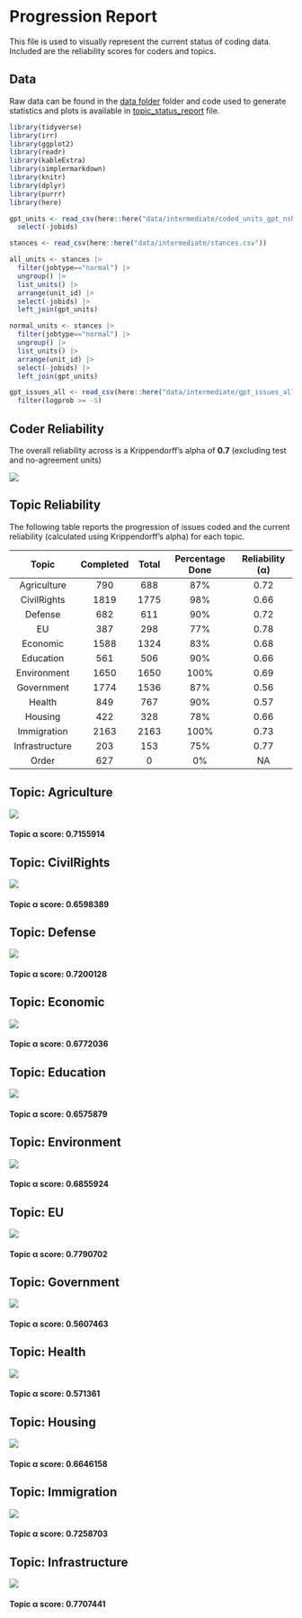 Progression Report
================

This file is used to visually represent the current status of coding
data. Included are the reliability scores for coders and topics.

## Data

Raw data can be found in the [data
folder](https://github.com/vanatteveldt/issuepositions/tree/main/data)
folder and code used to generate statistics and plots is available in
[topic_status_report](https://github.com/vanatteveldt/issuepositions/blob/main/src/data-processing/topic_status_report.R)
file.

``` r
library(tidyverse)
library(irr)
library(ggplot2)
library(readr)
library(kableExtra)
library(simplermarkdown)
library(knitr)
library(dplyr)
library(purrr)
library(here)
```

``` r
gpt_units <- read_csv(here::here("data/intermediate/coded_units_gpt_nshot.csv"))|>
  select(-jobids)

stances <- read_csv(here::here("data/intermediate/stances.csv"))

all_units <- stances |>
  filter(jobtype=="normal") |>
  ungroup() |>
  list_units() |>
  arrange(unit_id) |>
  select(-jobids) |>
  left_join(gpt_units)

normal_units <- stances |>
  filter(jobtype=="normal") |>
  ungroup() |>
  list_units() |>
  arrange(unit_id) |>
  select(-jobids) |>
  left_join(gpt_units)

gpt_issues_all <- read_csv(here::here("data/intermediate/gpt_issues_all.csv")) |>
  filter(logprob >= -5)
```

## Coder Reliability

The overall reliability across is a Krippendorff’s alpha of **0.7**
(excluding test and no-agreement units)

![](topic_report_files/figure-commonmark/plot-alpha-1.png)

## Topic Reliability

The following table reports the progression of issues coded and the
current reliability (calculated using Krippendorff’s alpha) for each
topic.

<center>

<div class="cell-output-display">

|     Topic      | Completed | Total | Percentage Done | Reliability (α) |
|:--------------:|:---------:|:-----:|:---------------:|:---------------:|
|  Agriculture   |    790    |  688  |       87%       |      0.72       |
|  CivilRights   |   1819    | 1775  |       98%       |      0.66       |
|    Defense     |    682    |  611  |       90%       |      0.72       |
|       EU       |    387    |  298  |       77%       |      0.78       |
|    Economic    |   1588    | 1324  |       83%       |      0.68       |
|   Education    |    561    |  506  |       90%       |      0.66       |
|  Environment   |   1650    | 1650  |      100%       |      0.69       |
|   Government   |   1774    | 1536  |       87%       |      0.56       |
|     Health     |    849    |  767  |       90%       |      0.57       |
|    Housing     |    422    |  328  |       78%       |      0.66       |
|  Immigration   |   2163    | 2163  |      100%       |      0.73       |
| Infrastructure |    203    |  153  |       75%       |      0.77       |
|     Order      |    627    |   0   |       0%        |       NA        |

</div>

</center>

## Topic: Agriculture

![](topic_report_files/figure-commonmark/pairwise-plots-1.png)

#### Topic α score: 0.7155914

## Topic: CivilRights

![](topic_report_files/figure-commonmark/pairwise-plots-2.png)

#### Topic α score: 0.6598389

## Topic: Defense

![](topic_report_files/figure-commonmark/pairwise-plots-3.png)

#### Topic α score: 0.7200128

## Topic: Economic

![](topic_report_files/figure-commonmark/pairwise-plots-4.png)

#### Topic α score: 0.6772036

## Topic: Education

![](topic_report_files/figure-commonmark/pairwise-plots-5.png)

#### Topic α score: 0.6575879

## Topic: Environment

![](topic_report_files/figure-commonmark/pairwise-plots-6.png)

#### Topic α score: 0.6855924

## Topic: EU

![](topic_report_files/figure-commonmark/pairwise-plots-7.png)

#### Topic α score: 0.7790702

## Topic: Government

![](topic_report_files/figure-commonmark/pairwise-plots-8.png)

#### Topic α score: 0.5607463

## Topic: Health

![](topic_report_files/figure-commonmark/pairwise-plots-9.png)

#### Topic α score: 0.571361

## Topic: Housing

![](topic_report_files/figure-commonmark/pairwise-plots-10.png)

#### Topic α score: 0.6646158

## Topic: Immigration

![](topic_report_files/figure-commonmark/pairwise-plots-11.png)

#### Topic α score: 0.7258703

## Topic: Infrastructure

![](topic_report_files/figure-commonmark/pairwise-plots-12.png)

#### Topic α score: 0.7707441
